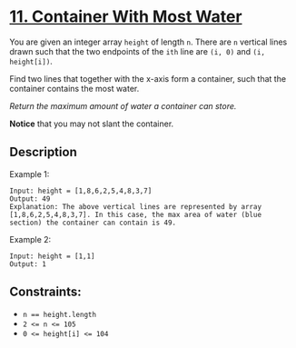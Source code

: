 # [11. Container With Most Water][title]

You are given an integer array `height` of length `n`. There are `n` vertical lines drawn such that the two endpoints of the `ith` line are `(i, 0)` and `(i, height[i])`.

Find two lines that together with the x-axis form a container, such that the container contains the most water.

_Return the maximum amount of water a container can store._

**Notice** that you may not slant the container.

## Description

Example 1:

```
Input: height = [1,8,6,2,5,4,8,3,7]
Output: 49
Explanation: The above vertical lines are represented by array [1,8,6,2,5,4,8,3,7]. In this case, the max area of water (blue section) the container can contain is 49.
```

Example 2:

```
Input: height = [1,1]
Output: 1

```

## Constraints:

- `n == height.length`
- `2 <= n <= 105`
- `0 <= height[i] <= 104`

[title]: https://leetcode.com/problems/container-with-most-water/
